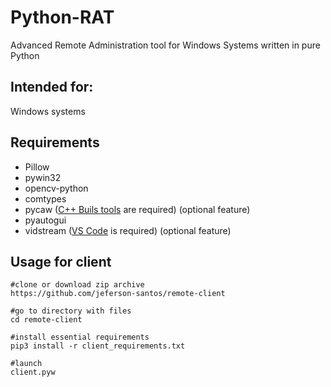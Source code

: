 
# Python-RAT
Advanced Remote Administration tool for Windows Systems written in pure Python

## Intended for:
Windows systems

## Requirements
+ Pillow
+ pywin32
+ opencv-python
+ comtypes 
+ pycaw ([C++ Buils tools](https://visualstudio.microsoft.com/ru/visual-cpp-build-tools/) are required) (optional feature)
+ pyautogui
+ vidstream ([VS Code](https://code.visualstudio.com/) is required) (optional feature)


## Usage for client
```
#clone or download zip archive
https://github.com/jeferson-santos/remote-client

#go to directory with files
cd remote-client

#install essential requirements
pip3 install -r client_requirements.txt

#launch 
client.pyw
```
